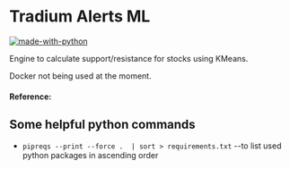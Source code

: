 # Tradium Alerts ML

[![made-with-python](https://img.shields.io/badge/Made%20with-Python-1f425f.svg)](https://www.python.org/)

Engine to calculate support/resistance for stocks using KMeans.

Docker not being used at the moment.


#### Reference:


## Some helpful python commands
* `pipreqs --print --force .  | sort > requirements.txt`  --to list used python packages in ascending order
